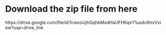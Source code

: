 <h1>Download the zip file from here</h1>
<p>https://drive.google.com/file/d/1cwooUjhQqhbMsdHaUFHKqxY1uadv9mrl/view?usp=drive_link</p>
